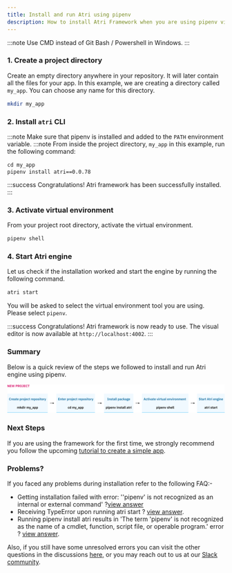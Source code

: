 ```yaml
---
title: Install and run Atri using pipenv
description: How to install Atri Framework when you are using pipenv virtual environment
---
```

:::note
Use CMD instead of Git Bash / Powershell in Windows. 
:::

### 1. Create a project directory

Create an empty directory anywhere in your repository. It will later contain all the files for your app. In this example, we are creating a directory called `my_app`. You can choose any name for this directory.

```bash
mkdir my_app
```

### 2. Install `atri` CLI

:::note
Make sure that pipenv is installed and added to the `PATH` environment variable.
:::note
From inside the project directory, `my_app` in this example, run the following command:

```shell
cd my_app
pipenv install atri==0.0.78
```

:::success 
Congratulations! Atri framework has been successfully installed. 
:::

### 3. Activate virtual environment

From your project root directory, activate the virtual environment. 

```bash
pipenv shell
```

### 4. Start Atri engine 

Let us check if the installation worked and start the engine by running the following command. 

```bash
atri start
```

You will be asked to select the virtual environment tool you are using. Please select `pipenv`. 

:::success
Congratulations! Atri framework is now ready to use. The visual editor is now available at `http://localhost:4002`.
:::

### Summary 

Below is a quick review of the steps we followed to install and run Atri engine using pipenv. 

![New project using pipenv](/snapshots/new_proj_pipenv.jpeg)

### Next Steps

If you are using the framework for the first time, we strongly recommend you follow the upcoming [tutorial to create a simple app](getting-started/create-app.md). 

### Problems?

If you faced any problems during installation refer to the following FAQ:-

- Getting installation failed with error: ''pipenv' is not recognized as an internal or external command' ?[view answer](https://github.com/Atri-Labs/atrilabs-engine/discussions/340)
- Receiving TypeError upon running atri start ? [view answer](https://github.com/Atri-Labs/atrilabs-engine/discussions/334).
- Running pipenv install atri results in 'The term 'pipenv' is not recognized as the name of a cmdlet, function, script file, or operable program.' error ? [view answer](https://github.com/Atri-Labs/atrilabs-engine/discussions/338).

Also, if you still have some unresolved errors you can visit the other questions in the discussions [here,](https://github.com/Atri-Labs/atrilabs-engine/discussions/categories/help-installation-start)
or you may reach out to us at our [Slack community](https://join.slack.com/t/atricommunity/shared_invite/zt-1e756m1at-bZBxngvw7KWWO0riI4pc0w). 
